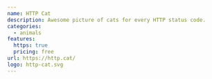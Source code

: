 ```yaml
---
name: HTTP Cat
description: Awesome picture of cats for every HTTP status code.
categories:
  - animals
features:
  https: true
  pricing: free
url: https://http.cat/
logo: http-cat.svg
---
```

